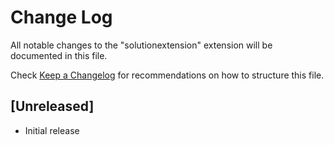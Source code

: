# Change Log

All notable changes to the "solutionextension" extension will be documented in this file.

Check [Keep a Changelog](http://keepachangelog.com/) for recommendations on how to structure this file.

## [Unreleased]

- Initial release